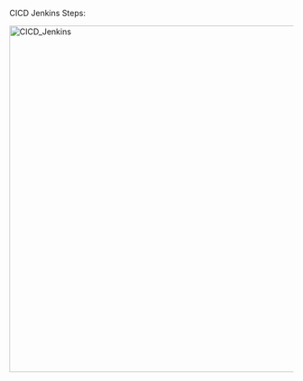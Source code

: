 CICD Jenkins Steps:

<img width="614" alt="CICD_Jenkins" src="https://github.com/user-attachments/assets/2df84456-561d-440a-a905-f500da92794c">

